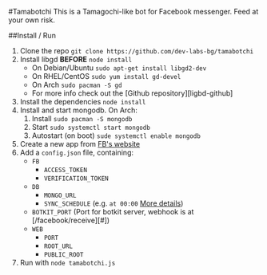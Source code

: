 #Tamabotchi
This is a Tamagochi-like bot for Facebook messenger. Feed at your own risk.

##Install / Run
1. Clone the repo `git clone https://github.com/dev-labs-bg/tamabotchi`
2. Install libgd **BEFORE** `node install`
    * On Debian/Ubuntu `sudo apt-get install libgd2-dev`
    * On RHEL/CentOS `sudo yum install gd-devel`
    * On Arch `sudo pacman -S gd`
    * For more info check out the [Github repository][ligbd-github]
3. Install the dependencies `node install` 
4. Install and start mongodb. On Arch:
    1. Install `sudo pacman -S mongodb`
    2. Start `sudo systemctl start mongodb`
    3. Autostart (on boot) `sude systemctl enable mongodb`
5. Create a new app from [FB's website][fb-dev]
6. Add a `config.json` file, containing:
    * `FB`
        * `ACCESS_TOKEN`
        * `VERIFICATION_TOKEN`
    * `DB`
        * `MONGO_URL`
        * `SYNC_SCHEDULE` (e.g. `at 00:00` [More details][later-docs])
    * `BOTKIT_PORT` (Port for botkit server, webhook is at 
       [/facebook/receive][#])
    * `WEB`
        * `PORT`
        * `ROOT_URL`
        * `PUBLIC_ROOT`
7. Run with `node tamabotchi.js`

[libgd-github]: https://github.com/y-a-v-a/node-gd
[fb-dev]: https://developers.facebook.com/quickstarts/?platform=web
[later-docs]: https://bunkat.github.io/later/parsers.html#text
